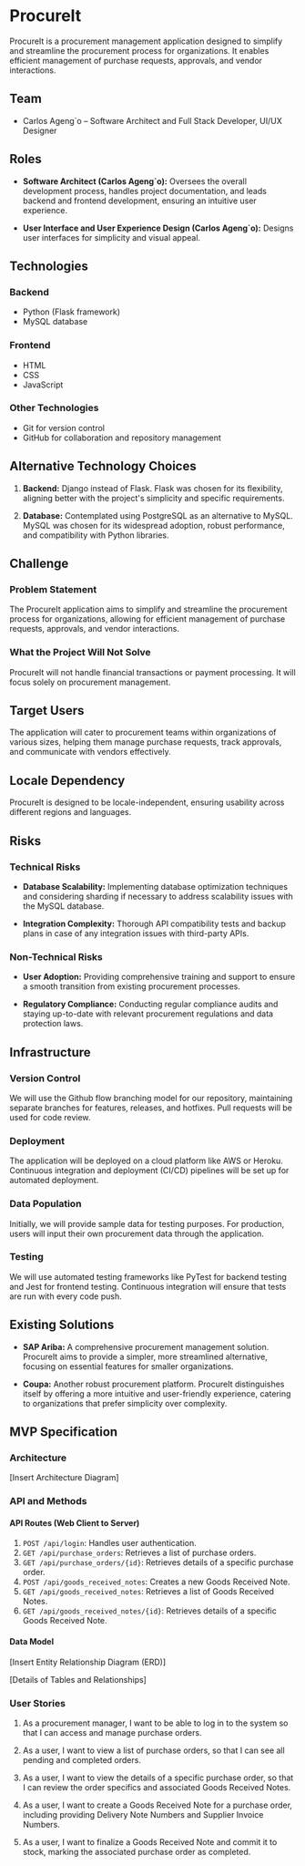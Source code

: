 # ProcureIt

ProcureIt is a procurement management application designed to simplify and streamline the procurement process for organizations. It enables efficient management of purchase requests, approvals, and vendor interactions.

## Team

- Carlos Ageng`o – Software Architect and Full Stack Developer, UI/UX Designer

## Roles

- **Software Architect (Carlos Ageng`o):** Oversees the overall development process, handles project documentation, and leads backend and frontend development, ensuring an intuitive user experience.
  
- **User Interface and User Experience Design (Carlos Ageng`o):** Designs user interfaces for simplicity and visual appeal.

## Technologies

### Backend

- Python (Flask framework)
- MySQL database

### Frontend

- HTML
- CSS
- JavaScript

### Other Technologies

- Git for version control
- GitHub for collaboration and repository management

## Alternative Technology Choices

1. **Backend:** Django instead of Flask. Flask was chosen for its flexibility, aligning better with the project's simplicity and specific requirements.

2. **Database:** Contemplated using PostgreSQL as an alternative to MySQL. MySQL was chosen for its widespread adoption, robust performance, and compatibility with Python libraries.

## Challenge

### Problem Statement

The ProcureIt application aims to simplify and streamline the procurement process for organizations, allowing for efficient management of purchase requests, approvals, and vendor interactions.

### What the Project Will Not Solve

ProcureIt will not handle financial transactions or payment processing. It will focus solely on procurement management.

## Target Users

The application will cater to procurement teams within organizations of various sizes, helping them manage purchase requests, track approvals, and communicate with vendors effectively.

## Locale Dependency

ProcureIt is designed to be locale-independent, ensuring usability across different regions and languages.

## Risks

### Technical Risks

- **Database Scalability:** Implementing database optimization techniques and considering sharding if necessary to address scalability issues with the MySQL database.

- **Integration Complexity:** Thorough API compatibility tests and backup plans in case of any integration issues with third-party APIs.

### Non-Technical Risks

- **User Adoption:** Providing comprehensive training and support to ensure a smooth transition from existing procurement processes.

- **Regulatory Compliance:** Conducting regular compliance audits and staying up-to-date with relevant procurement regulations and data protection laws.

## Infrastructure

### Version Control

We will use the Github flow branching model for our repository, maintaining separate branches for features, releases, and hotfixes. Pull requests will be used for code review.

### Deployment

The application will be deployed on a cloud platform like AWS or Heroku. Continuous integration and deployment (CI/CD) pipelines will be set up for automated deployment.

### Data Population

Initially, we will provide sample data for testing purposes. For production, users will input their own procurement data through the application.

### Testing

We will use automated testing frameworks like PyTest for backend testing and Jest for frontend testing. Continuous integration will ensure that tests are run with every code push.

## Existing Solutions

- **SAP Ariba:** A comprehensive procurement management solution. ProcureIt aims to provide a simpler, more streamlined alternative, focusing on essential features for smaller organizations.

- **Coupa:** Another robust procurement platform. ProcureIt distinguishes itself by offering a more intuitive and user-friendly experience, catering to organizations that prefer simplicity over complexity.

## MVP Specification

### Architecture

[Insert Architecture Diagram]

### API and Methods

#### API Routes (Web Client to Server)

1. `POST /api/login`: Handles user authentication.
2. `GET /api/purchase_orders`: Retrieves a list of purchase orders.
3. `GET /api/purchase_orders/{id}`: Retrieves details of a specific purchase order.
4. `POST /api/goods_received_notes`: Creates a new Goods Received Note.
5. `GET /api/goods_received_notes`: Retrieves a list of Goods Received Notes.
6. `GET /api/goods_received_notes/{id}`: Retrieves details of a specific Goods Received Note.

#### Data Model

[Insert Entity Relationship Diagram (ERD)]

[Details of Tables and Relationships]

### User Stories

1. As a procurement manager, I want to be able to log in to the system so that I can access and manage purchase orders.

2. As a user, I want to view a list of purchase orders, so that I can see all pending and completed orders.

3. As a user, I want to view the details of a specific purchase order, so that I can review the order specifics and associated Goods Received Notes.

4. As a user, I want to create a Goods Received Note for a purchase order, including providing Delivery Note Numbers and Supplier Invoice Numbers.

5. As a user, I want to finalize a Goods Received Note and commit it to stock, marking the associated purchase order as completed.
